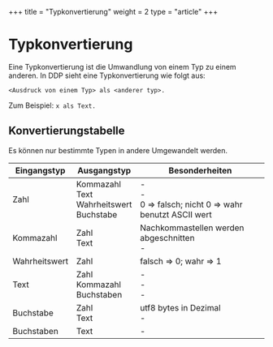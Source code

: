 +++
title = "Typkonvertierung"
weight = 2
type = "article"
+++

# Typkonvertierung
Eine Typkonvertierung ist die Umwandlung von einem Typ zu einem anderen. In DDP sieht eine Typkonvertierung wie folgt aus:

```ddp
<Ausdruck von einem Typ> als <anderer typ>.
```

Zum Beispiel: `x als Text.`

## Konvertierungstabelle
Es können nur bestimmte Typen in andere Umgewandelt werden.

| Eingangstyp | Ausgangstyp                                     | Besonderheiten                                                  |
|-------------|-------------------------------------------------|-----------------------------------------------------------------|
| Zahl        | Kommazahl <br> Text <br> Wahrheitswert <br> Buchstabe | -<br>-<br> 0 => falsch; nicht 0 => wahr <br> benutzt ASCII wert |
| Kommazahl   | Zahl <br> Text                                  | Nachkommastellen werden abgeschnitten <br> -                    |
| Wahrheitswert     | Zahl                                            | falsch => 0; wahr => 1                                          |
| Text        | Zahl <br> Kommazahl <br> Buchstaben             | -<br>-<br>-<br>                                                 |
| Buchstabe   | Zahl <br> Text                                  | utf8 bytes in Dezimal <br> -                                    |
| Buchstaben  | Text                                            | -                                                               |
